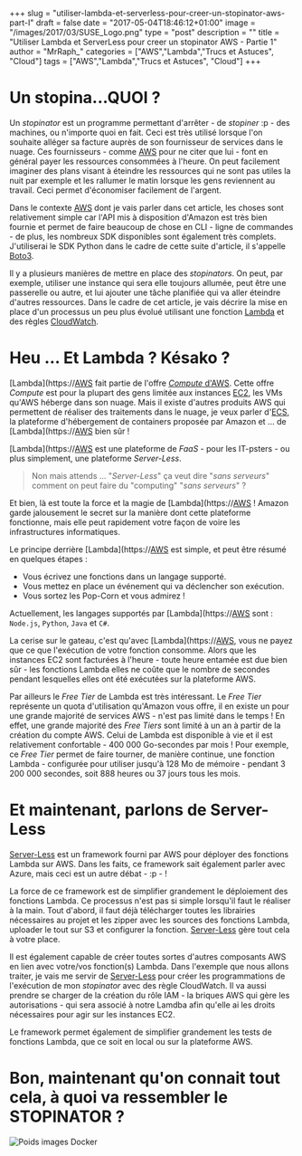+++
slug = "utiliser-lambda-et-serverless-pour-creer-un-stopinator-aws-part-I"
draft = false
date = "2017-05-04T18:46:12+01:00"
image = "/images/2017/03/SUSE_Logo.png"
type = "post"
description = ""
title = "Utiliser Lambda et ServerLess pour creer un stopinator AWS - Partie 1"
author = "MrRaph_"
categories = ["AWS","Lambda","Trucs et Astuces", "Cloud"]
tags = ["AWS","Lambda","Trucs et Astuces", "Cloud"]
+++

# Un stopina...QUOI ?

Un _stopinator_ est un programme permettant d'arrêter - de _stopiner_ :p - des machines, ou n'importe quoi en fait. Ceci est très utilisé lorsque l'on souhaite alléger sa facture auprès de son fournisseur de services dans le nuage. Ces fournisseurs - comme [AWS](https://aws.amazon.com/fr/what-is-aws/) pour ne citer que lui - font en général payer les ressources consommées à l'heure. On peut facilement imaginer des plans visant à éteindre les ressources qui ne sont pas utiles la nuit par exemple et les rallumer le matin lorsque les gens reviennent au travail. Ceci permet d'économiser facilement de l'argent.

Dans le contexte [AWS](https://aws.amazon.com/fr/what-is-aws/) dont je vais parler dans cet article, les choses sont relativement simple car l'API mis à disposition d'Amazon est très bien fournie et permet de faire beaucoup de chose en CLI - ligne de commandes - de plus, les nombreux SDK disponibles sont également très complets. J'utiliserai le SDK Python dans le cadre de cette suite d'article, il s'appelle [Boto3](https://aws.amazon.com/fr/sdk-for-python/).

Il y a plusieurs manières de mettre en place des _stopinators_. On peut, par exemple, utiliser une instance qui sera elle toujours allumée, peut être une passerelle ou autre, et lui ajouter une tâche planifiée qui va aller éteindre d'autres ressources. Dans le cadre de cet article, je vais décrire la mise en place d'un processus un peu plus évolué utilisant une fonction [Lambda](https://[AWS](https://aws.amazon.com/fr/what-is-aws/).amazon.com/fr/lambda/details/) et des règles [CloudWatch](https://[AWS](https://aws.amazon.com/fr/what-is-aws/).amazon.com/fr/cloudwatch/details/).


# Heu ... Et Lambda ? Késako ?

[Lambda](https://[AWS](https://aws.amazon.com/fr/what-is-aws/) fait partie de l'offre [_Compute_ d'AWS](https://aws.amazon.com/fr/products/compute/). Cette offre _Compute_ est pour la plupart des gens limitée aux instances [EC2](https://aws.amazon.com/fr/ec2/), les VMs qu'AWS héberge dans son nuage. Mais il existe d'autres produits AWS qui permettent de réaliser des traitements dans le nuage, je veux parler d'[ECS](https://aws.amazon.com/fr/ecs/), la plateforme d'hébergement de containers proposée par Amazon et ... de [Lambda](https://[AWS](https://aws.amazon.com/fr/what-is-aws/) bien sûr !

[Lambda](https://[AWS](https://aws.amazon.com/fr/what-is-aws/) est une plateforme de *FaaS* - pour les IT-psters - ou plus simplement, une plateforme *Server-Less*.

> Non mais attends ... "*Server-Less*" ça veut dire "_sans serveurs_" comment on peut faire du "computing" "_sans serveurs_" ?

Et bien, là est toute la force et la magie de [Lambda](https://[AWS](https://aws.amazon.com/fr/what-is-aws/) ! Amazon garde jalousement le secret sur la manière dont cette plateforme fonctionne, mais elle peut rapidement votre façon de voire les infrastructures informatiques.

Le principe derrière [Lambda](https://[AWS](https://aws.amazon.com/fr/what-is-aws/) est simple, et peut être résumé en quelques étapes :

- Vous écrivez une fonctions dans un langage supporté.
- Vous mettez en place un événement qui va déclencher son exécution.
- Vous sortez les Pop-Corn et vous admirez !


Actuellement, les langages supportés par [Lambda](https://[AWS](https://aws.amazon.com/fr/what-is-aws/) sont : `Node.js`, `Python`, `Java` et `C#`.

La cerise sur le gateau, c'est qu'avec [Lambda](https://[AWS](https://aws.amazon.com/fr/what-is-aws/), vous ne payez que ce que l'exécution de votre fonction consomme. Alors que les instances EC2 sont facturées à l'heure - toute heure entamée est due bien sûr - les fonctions Lambda elles ne coûte que le nombre de secondes pendant lesquelles elles ont été exécutées sur la plateforme AWS.

Par ailleurs le _Free Tier_ de Lambda est très intéressant. Le _Free Tier_ représente un quota d'utilisation qu'Amazon vous offre, il en existe un pour une grande majorité de services AWS - n'est pas limité dans le temps ! En effet, une grande majorité des _Free Tiers_ sont limité à un an à partir de la création du compte AWS. Celui de Lambda est disponible à vie et il est relativement confortable - 400 000 Go-secondes par mois ! Pour exemple, ce _Free Tier_ permet de faire tourner, de manière continue, une fonction Lambda - configurée pour utiliser jusqu'à 128 Mo de mémoire - pendant 3 200 000 secondes, soit 888 heures ou 37 jours tous les mois.


# Et maintenant, parlons de Server-Less


[Server-Less](https://serverless.com) est un framework fourni par AWS pour déployer des fonctions Lambda sur AWS. Dans les faits, ce framework sait également parler avec Azure, mais ceci est un autre débat - :p - !

La force de ce framework est de simplifier grandement le déploiement des fonctions Lambda. Ce processus n'est pas si simple lorsqu'il faut le réaliser à la main. Tout d'abord, il faut déjà télécharger toutes les librairies nécessaires au projet et les zipper avec les sources des fonctions Lambda, uploader le tout sur S3 et configurer la fonction. [Server-Less](https://serverless.com) gère tout cela à votre place.

Il est également capable de créer toutes sortes d'autres composants AWS en lien avec votre/vos fonction(s) Lambda. Dans l'exemple que nous allons traiter, je vais me servir de [Server-Less](https://serverless.com) pour créer les programmations de l'exécution de mon _stopinator_ avec des règle CloudWatch. Il va aussi prendre se charger de la création du rôle IAM - la briques AWS qui gère les autorisations - qui sera associé à notre Lamdba afin qu'elle ai les droits nécessaires pour agir sur les instances EC2.

Le framework permet également de simplifier grandement les tests de fonctions Lambda, que ce soit en local ou sur la plateforme AWS.

# Bon, maintenant qu'on connait tout cela, à quoi va ressembler le STOPINATOR ?

![Poids images Docker](/images/2017/05/Lambda_Stopinator.png)
